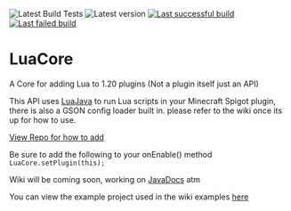 
![Latest Build Tests](https://dev.selenadevelopment.com/job/LuaCore/badge/icon?subject=Latest%20Build)
![Latest version](https://repo.selenadevelopment.com/api/badge/latest/releases/dev/selena/lua/LuaCore?name=LuaCore)
[![Last successful build](https://img.shields.io/badge/dynamic/json?color=light_green&label=last%20successful%20build&query=%24.lastSuccessfulBuild.number&url=https%3A%2F%2Fdev.selenadevelopment.com%2Fjob%2FLuaCore%2Fapi%2Fjson)](https://dev.selenadevelopment.com/job/LuaCore/lastSuccessfulBuild)
[![Last failed build](https://img.shields.io/badge/dynamic/json?color=red&label=last%20failed%20build&query=%24.lastFailedBuild.number&url=https%3A%2F%2Fdev.selenadevelopment.com%2Fjob%2FLuaCore%2Fapi%2Fjson)](https://dev.selenadevelopment.com/job/LuaCore/lastFailedBuild)
# LuaCore
A Core for adding Lua to 1.20 plugins (Not a plugin itself just an API)

This API uses [LuaJava](https://github.com/luaj/luaj) to run Lua scripts in your Minecraft Spigot plugin, there is also a GSON config loader built in.
please refer to the wiki once its up for how to use.

[View Repo for how to add](https://repo.selenadevelopment.com/#/releases)

Be sure to add the following to your onEnable() method
`LuaCore.setPlugin(this);`

Wiki will be coming soon, working on [JavaDocs](docs.selenadevelopment.com) atm

You can view the example project used in the wiki examples [here](https://github.com/RedW0lfStoneYT/LuaCoreExample)
